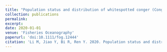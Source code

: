 ```yaml
---
title: "Population status and distribution of whitespotted conger (Conger myriaster) in Yellow Sea: an important migratory species along coastal China with limited data"
collection: publications
permalink: 
excerpt: 
date: 2020-01-01
venue: 'Fisheries Oceanography'
paperurl: 'doi:10.1111/fog.12444'
citation: 'Li M, Jiao Y, Bi R, Ren Y. 2020. Population status and distribution of whitespotted conger (Conger myriaster) in Yellow Sea: an important migratory species along coastal China with limited data. Fisheries Oceanography. 29(1): 32–45.'
---
```

